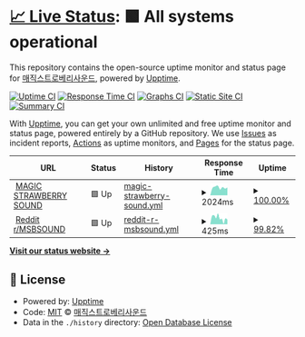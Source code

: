 # [📈 Live Status](https://status.msbsound.cord.town): <!--live status--> **🟩 All systems operational**

This repository contains the open-source uptime monitor and status page for [매직스트로베리사운드](http://www.msbsound.com/), powered by [Upptime](https://github.com/upptime/upptime).

[![Uptime CI](https://github.com/MSBSOUND/status/workflows/Uptime%20CI/badge.svg)](https://github.com/MSBSOUND/status/actions?query=workflow%3A%22Uptime+CI%22)
[![Response Time CI](https://github.com/MSBSOUND/status/workflows/Response%20Time%20CI/badge.svg)](https://github.com/MSBSOUND/status/actions?query=workflow%3A%22Response+Time+CI%22)
[![Graphs CI](https://github.com/MSBSOUND/status/workflows/Graphs%20CI/badge.svg)](https://github.com/MSBSOUND/status/actions?query=workflow%3A%22Graphs+CI%22)
[![Static Site CI](https://github.com/MSBSOUND/status/workflows/Static%20Site%20CI/badge.svg)](https://github.com/MSBSOUND/status/actions?query=workflow%3A%22Static+Site+CI%22)
[![Summary CI](https://github.com/MSBSOUND/status/workflows/Summary%20CI/badge.svg)](https://github.com/MSBSOUND/status/actions?query=workflow%3A%22Summary+CI%22)

With [Upptime](https://upptime.js.org), you can get your own unlimited and free uptime monitor and status page, powered entirely by a GitHub repository. We use [Issues](https://github.com/MSBSOUND/status/issues) as incident reports, [Actions](https://github.com/MSBSOUND/status/actions) as uptime monitors, and [Pages](https://status.msbsound.cord.town) for the status page.

<!--start: status pages-->
<!-- This summary is generated by Upptime (https://github.com/upptime/upptime) -->
<!-- Do not edit this manually, your changes will be overwritten -->
<!-- prettier-ignore -->
| URL | Status | History | Response Time | Uptime |
| --- | ------ | ------- | ------------- | ------ |
| <img alt="" src="https://icons.duckduckgo.com/ip3/www.msbsound.com.ico" height="13"> [MAGIC STRAWBERRY SOUND](https://www.msbsound.com/) | 🟩 Up | [magic-strawberry-sound.yml](https://github.com/MSBSOUND/status/commits/HEAD/history/magic-strawberry-sound.yml) | <details><summary><img alt="Response time graph" src="./graphs/magic-strawberry-sound/response-time-week.png" height="20"> 2024ms</summary><br><a href="https://status.msbsound.cord.town/history/magic-strawberry-sound"><img alt="Response time 1925" src="https://img.shields.io/endpoint?url=https%3A%2F%2Fraw.githubusercontent.com%2FMSBSOUND%2Fstatus%2FHEAD%2Fapi%2Fmagic-strawberry-sound%2Fresponse-time.json"></a><br><a href="https://status.msbsound.cord.town/history/magic-strawberry-sound"><img alt="24-hour response time 2004" src="https://img.shields.io/endpoint?url=https%3A%2F%2Fraw.githubusercontent.com%2FMSBSOUND%2Fstatus%2FHEAD%2Fapi%2Fmagic-strawberry-sound%2Fresponse-time-day.json"></a><br><a href="https://status.msbsound.cord.town/history/magic-strawberry-sound"><img alt="7-day response time 2024" src="https://img.shields.io/endpoint?url=https%3A%2F%2Fraw.githubusercontent.com%2FMSBSOUND%2Fstatus%2FHEAD%2Fapi%2Fmagic-strawberry-sound%2Fresponse-time-week.json"></a><br><a href="https://status.msbsound.cord.town/history/magic-strawberry-sound"><img alt="30-day response time 1783" src="https://img.shields.io/endpoint?url=https%3A%2F%2Fraw.githubusercontent.com%2FMSBSOUND%2Fstatus%2FHEAD%2Fapi%2Fmagic-strawberry-sound%2Fresponse-time-month.json"></a><br><a href="https://status.msbsound.cord.town/history/magic-strawberry-sound"><img alt="1-year response time 1925" src="https://img.shields.io/endpoint?url=https%3A%2F%2Fraw.githubusercontent.com%2FMSBSOUND%2Fstatus%2FHEAD%2Fapi%2Fmagic-strawberry-sound%2Fresponse-time-year.json"></a></details> | <details><summary><a href="https://status.msbsound.cord.town/history/magic-strawberry-sound">100.00%</a></summary><a href="https://status.msbsound.cord.town/history/magic-strawberry-sound"><img alt="All-time uptime 100.00%" src="https://img.shields.io/endpoint?url=https%3A%2F%2Fraw.githubusercontent.com%2FMSBSOUND%2Fstatus%2FHEAD%2Fapi%2Fmagic-strawberry-sound%2Fuptime.json"></a><br><a href="https://status.msbsound.cord.town/history/magic-strawberry-sound"><img alt="24-hour uptime 100.00%" src="https://img.shields.io/endpoint?url=https%3A%2F%2Fraw.githubusercontent.com%2FMSBSOUND%2Fstatus%2FHEAD%2Fapi%2Fmagic-strawberry-sound%2Fuptime-day.json"></a><br><a href="https://status.msbsound.cord.town/history/magic-strawberry-sound"><img alt="7-day uptime 100.00%" src="https://img.shields.io/endpoint?url=https%3A%2F%2Fraw.githubusercontent.com%2FMSBSOUND%2Fstatus%2FHEAD%2Fapi%2Fmagic-strawberry-sound%2Fuptime-week.json"></a><br><a href="https://status.msbsound.cord.town/history/magic-strawberry-sound"><img alt="30-day uptime 100.00%" src="https://img.shields.io/endpoint?url=https%3A%2F%2Fraw.githubusercontent.com%2FMSBSOUND%2Fstatus%2FHEAD%2Fapi%2Fmagic-strawberry-sound%2Fuptime-month.json"></a><br><a href="https://status.msbsound.cord.town/history/magic-strawberry-sound"><img alt="1-year uptime 100.00%" src="https://img.shields.io/endpoint?url=https%3A%2F%2Fraw.githubusercontent.com%2FMSBSOUND%2Fstatus%2FHEAD%2Fapi%2Fmagic-strawberry-sound%2Fuptime-year.json"></a></details>
| <img alt="" src="https://icons.duckduckgo.com/ip3/www.reddit.com.ico" height="13"> [Reddit r/MSBSOUND](https://www.reddit.com/r/MSBSOUND/) | 🟩 Up | [reddit-r-msbsound.yml](https://github.com/MSBSOUND/status/commits/HEAD/history/reddit-r-msbsound.yml) | <details><summary><img alt="Response time graph" src="./graphs/reddit-r-msbsound/response-time-week.png" height="20"> 425ms</summary><br><a href="https://status.msbsound.cord.town/history/reddit-r-msbsound"><img alt="Response time 519" src="https://img.shields.io/endpoint?url=https%3A%2F%2Fraw.githubusercontent.com%2FMSBSOUND%2Fstatus%2FHEAD%2Fapi%2Freddit-r-msbsound%2Fresponse-time.json"></a><br><a href="https://status.msbsound.cord.town/history/reddit-r-msbsound"><img alt="24-hour response time 247" src="https://img.shields.io/endpoint?url=https%3A%2F%2Fraw.githubusercontent.com%2FMSBSOUND%2Fstatus%2FHEAD%2Fapi%2Freddit-r-msbsound%2Fresponse-time-day.json"></a><br><a href="https://status.msbsound.cord.town/history/reddit-r-msbsound"><img alt="7-day response time 425" src="https://img.shields.io/endpoint?url=https%3A%2F%2Fraw.githubusercontent.com%2FMSBSOUND%2Fstatus%2FHEAD%2Fapi%2Freddit-r-msbsound%2Fresponse-time-week.json"></a><br><a href="https://status.msbsound.cord.town/history/reddit-r-msbsound"><img alt="30-day response time 403" src="https://img.shields.io/endpoint?url=https%3A%2F%2Fraw.githubusercontent.com%2FMSBSOUND%2Fstatus%2FHEAD%2Fapi%2Freddit-r-msbsound%2Fresponse-time-month.json"></a><br><a href="https://status.msbsound.cord.town/history/reddit-r-msbsound"><img alt="1-year response time 519" src="https://img.shields.io/endpoint?url=https%3A%2F%2Fraw.githubusercontent.com%2FMSBSOUND%2Fstatus%2FHEAD%2Fapi%2Freddit-r-msbsound%2Fresponse-time-year.json"></a></details> | <details><summary><a href="https://status.msbsound.cord.town/history/reddit-r-msbsound">99.82%</a></summary><a href="https://status.msbsound.cord.town/history/reddit-r-msbsound"><img alt="All-time uptime 99.86%" src="https://img.shields.io/endpoint?url=https%3A%2F%2Fraw.githubusercontent.com%2FMSBSOUND%2Fstatus%2FHEAD%2Fapi%2Freddit-r-msbsound%2Fuptime.json"></a><br><a href="https://status.msbsound.cord.town/history/reddit-r-msbsound"><img alt="24-hour uptime 98.75%" src="https://img.shields.io/endpoint?url=https%3A%2F%2Fraw.githubusercontent.com%2FMSBSOUND%2Fstatus%2FHEAD%2Fapi%2Freddit-r-msbsound%2Fuptime-day.json"></a><br><a href="https://status.msbsound.cord.town/history/reddit-r-msbsound"><img alt="7-day uptime 99.82%" src="https://img.shields.io/endpoint?url=https%3A%2F%2Fraw.githubusercontent.com%2FMSBSOUND%2Fstatus%2FHEAD%2Fapi%2Freddit-r-msbsound%2Fuptime-week.json"></a><br><a href="https://status.msbsound.cord.town/history/reddit-r-msbsound"><img alt="30-day uptime 99.96%" src="https://img.shields.io/endpoint?url=https%3A%2F%2Fraw.githubusercontent.com%2FMSBSOUND%2Fstatus%2FHEAD%2Fapi%2Freddit-r-msbsound%2Fuptime-month.json"></a><br><a href="https://status.msbsound.cord.town/history/reddit-r-msbsound"><img alt="1-year uptime 99.86%" src="https://img.shields.io/endpoint?url=https%3A%2F%2Fraw.githubusercontent.com%2FMSBSOUND%2Fstatus%2FHEAD%2Fapi%2Freddit-r-msbsound%2Fuptime-year.json"></a></details>

<!--end: status pages-->

[**Visit our status website →**](https://status.msbsound.cord.town)

## 📄 License

- Powered by: [Upptime](https://github.com/upptime/upptime)
- Code: [MIT](./LICENSE) © [매직스트로베리사운드](http://www.msbsound.com/)
- Data in the `./history` directory: [Open Database License](https://opendatacommons.org/licenses/odbl/1-0/)
